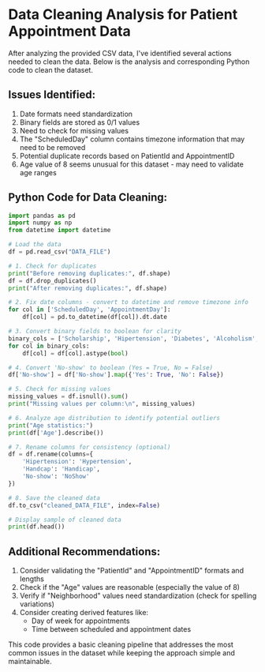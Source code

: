 # Data Cleaning Analysis for Patient Appointment Data

After analyzing the provided CSV data, I've identified several actions needed to clean the data. Below is the analysis and corresponding Python code to clean the dataset.

## Issues Identified:

1. Date formats need standardization
2. Binary fields are stored as 0/1 values
3. Need to check for missing values
4. The "ScheduledDay" column contains timezone information that may need to be removed
5. Potential duplicate records based on PatientId and AppointmentID
6. Age value of 8 seems unusual for this dataset - may need to validate age ranges

## Python Code for Data Cleaning:

```python
import pandas as pd
import numpy as np
from datetime import datetime

# Load the data
df = pd.read_csv("DATA_FILE")

# 1. Check for duplicates
print("Before removing duplicates:", df.shape)
df = df.drop_duplicates()
print("After removing duplicates:", df.shape)

# 2. Fix date columns - convert to datetime and remove timezone info
for col in ['ScheduledDay', 'AppointmentDay']:
    df[col] = pd.to_datetime(df[col]).dt.date

# 3. Convert binary fields to boolean for clarity
binary_cols = ['Scholarship', 'Hipertension', 'Diabetes', 'Alcoholism', 'Handcap', 'SMS_received']
for col in binary_cols:
    df[col] = df[col].astype(bool)

# 4. Convert 'No-show' to boolean (Yes = True, No = False)
df['No-show'] = df['No-show'].map({'Yes': True, 'No': False})

# 5. Check for missing values
missing_values = df.isnull().sum()
print("Missing values per column:\n", missing_values)

# 6. Analyze age distribution to identify potential outliers
print("Age statistics:")
print(df['Age'].describe())

# 7. Rename columns for consistency (optional)
df = df.rename(columns={
    'Hipertension': 'Hypertension',
    'Handcap': 'Handicap',
    'No-show': 'NoShow'
})

# 8. Save the cleaned data
df.to_csv("cleaned_DATA_FILE", index=False)

# Display sample of cleaned data
print(df.head())
```

## Additional Recommendations:

1. Consider validating the "PatientId" and "AppointmentID" formats and lengths
2. Check if the "Age" values are reasonable (especially the value of 8)
3. Verify if "Neighborhood" values need standardization (check for spelling variations)
4. Consider creating derived features like:
   - Day of week for appointments
   - Time between scheduled and appointment dates

This code provides a basic cleaning pipeline that addresses the most common issues in the dataset while keeping the approach simple and maintainable.